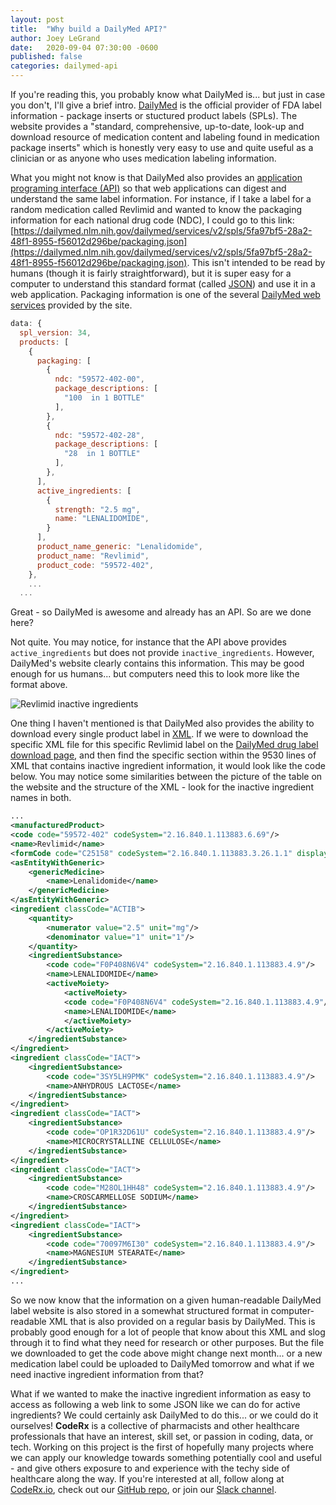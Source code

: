 ```yaml
---
layout: post
title:  "Why build a DailyMed API?"
author: Joey LeGrand
date:   2020-09-04 07:30:00 -0600
published: false
categories: dailymed-api
---
```

If you're reading this, you probably know what DailyMed is... but just in case you don't, I'll give a brief intro. [DailyMed](https://dailymed.nlm.nih.gov/dailymed/) is the official provider of FDA label information - package inserts or stuctured product labels (SPLs). The website provides a "standard, comprehensive, up-to-date, look-up and download resource of medication content and labeling found in medication package inserts" which is honestly very easy to use and quite useful as a clinician or as anyone who uses medication labeling information. 

What you might not know is that DailyMed also provides an [application programing interface (API)](https://en.wikipedia.org/wiki/API) so that web applications can digest and understand the same label information. For instance, if I take a label for a random medication called Revlimid and wanted to know the packaging information for each national drug code (NDC), I could go to this link: [https://dailymed.nlm.nih.gov/dailymed/services/v2/spls/5fa97bf5-28a2-48f1-8955-f56012d296be/packaging.json](https://dailymed.nlm.nih.gov/dailymed/services/v2/spls/5fa97bf5-28a2-48f1-8955-f56012d296be/packaging.json). This isn't intended to be read by humans (though it is fairly straightforward), but it is super easy for a computer to understand this standard format (called [JSON](https://en.wikipedia.org/wiki/JSON)) and use it in a web application.  Packaging information is one of the several [DailyMed web services](https://dailymed.nlm.nih.gov/dailymed/app-support-web-services.cfm) provided by the site.

```javascript
data: {
  spl_version: 34,
  products: [
    {
      packaging: [
        {
          ndc: "59572-402-00",
          package_descriptions: [
            "100  in 1 BOTTLE"
          ],
        },
        {
          ndc: "59572-402-28",
          package_descriptions: [
            "28  in 1 BOTTLE"
          ],
        },
      ],
      active_ingredients: [
        {
          strength: "2.5 mg",
          name: "LENALIDOMIDE",
        }
      ],
      product_name_generic: "Lenalidomide",
      product_name: "Revlimid",
      product_code: "59572-402",
    },
    ...
  ...
```

Great - so DailyMed is awesome and already has an API.  So are we done here?

Not quite. You may notice, for instance that the API above provides `active_ingredients` but does not provide `inactive_ingredients`. However, DailyMed's website clearly contains this information. This may be good enough for us humans... but computers need this to look more like the format above.

![Revlimid inactive ingredients](https://github.com/coderxio/coderxio.github.io/blob/master/assets/img/revlimid-inactive-ingredients.png)

One thing I haven't mentioned is that DailyMed also provides the ability to download every single product label in [XML](https://en.wikipedia.org/wiki/XML).  If we were to download the specific XML file for this specific Revlimid label on the [DailyMed drug label download page](https://dailymed.nlm.nih.gov/dailymed/spl-resources-all-drug-labels.cfm), and then find the specific section within the 9530 lines of XML that contains inactive ingredient information, it would look like the code below. You may notice some similarities between the picture of the table on the website and the structure of the XML - look for the inactive ingredient names in both.

```xml
...
<manufacturedProduct>
<code code="59572-402" codeSystem="2.16.840.1.113883.6.69"/>
<name>Revlimid</name>
<formCode code="C25158" codeSystem="2.16.840.1.113883.3.26.1.1" displayName="CAPSULE"/>
<asEntityWithGeneric>
    <genericMedicine>
        <name>Lenalidomide</name>
    </genericMedicine>
</asEntityWithGeneric>
<ingredient classCode="ACTIB">
    <quantity>
        <numerator value="2.5" unit="mg"/>
        <denominator value="1" unit="1"/>
    </quantity>
    <ingredientSubstance>
        <code code="F0P408N6V4" codeSystem="2.16.840.1.113883.4.9"/>
        <name>LENALIDOMIDE</name>
        <activeMoiety>
            <activeMoiety>
            <code code="F0P408N6V4" codeSystem="2.16.840.1.113883.4.9"/>
            <name>LENALIDOMIDE</name>
            </activeMoiety>
        </activeMoiety>
    </ingredientSubstance>
</ingredient>
<ingredient classCode="IACT">
    <ingredientSubstance>
        <code code="3SY5LH9PMK" codeSystem="2.16.840.1.113883.4.9"/>
        <name>ANHYDROUS LACTOSE</name>
    </ingredientSubstance>
</ingredient>
<ingredient classCode="IACT">
    <ingredientSubstance>
        <code code="OP1R32D61U" codeSystem="2.16.840.1.113883.4.9"/>
        <name>MICROCRYSTALLINE CELLULOSE</name>
    </ingredientSubstance>
</ingredient>
<ingredient classCode="IACT">
    <ingredientSubstance>
        <code code="M28OL1HH48" codeSystem="2.16.840.1.113883.4.9"/>
        <name>CROSCARMELLOSE SODIUM</name>
    </ingredientSubstance>
</ingredient>
<ingredient classCode="IACT">
    <ingredientSubstance>
        <code code="70097M6I30" codeSystem="2.16.840.1.113883.4.9"/>
        <name>MAGNESIUM STEARATE</name>
    </ingredientSubstance>
</ingredient>
...
```

So we now know that the information on a given human-readable DailyMed label website is also stored in a somewhat structured format in computer-readable XML that is also provided on a regular basis by DailyMed. This is probably good enough for a lot of people that know about this XML and slog through it to find what they need for research or other purposes.  But the file we downloaded to get the code above might change next month... or a new medication label could be uploaded to DailyMed tomorrow and what if we need inactive ingredient information from that?

What if we wanted to make the inactive ingredient information as easy to access as following a web link to some JSON like we can do for active ingredients? We could certainly ask DailyMed to do this... or we could do it ourselves! **CodeRx** is a collective of pharmacists and other healthcare professionals that have an interest, skill set, or passion in coding, data, or tech. Working on this project is the first of hopefully many projects where we can apply our knowledge towards something potentially cool and useful - and give others exposure to and experience with the techy side of healthcare along the way. If you're interested at all, follow along at [CodeRx.io](https://coderx.io/), check out our [GitHub repo](https://github.com/coderxio/dailymed-api), or join our [Slack channel](https://coderx.slack.com/).
